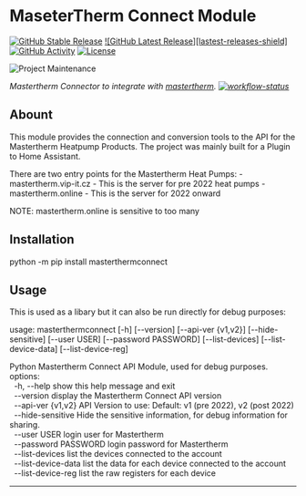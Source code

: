 # MaseterTherm Connect Module
[![GitHub Stable Release][stable-releases-shield]][releases]
[![GitHub Latest Release][lastest-releases-shield]][releases]
[![GitHub Activity][commits-shield]][commits]
[![License][license-shield]](LICENSE)

![Project Maintenance][maintenance-shield]

_Mastertherm Connector to integrate with [mastertherm][mastertherm]. [![workflow-status]][workflows]_

## Abount
This module provides the connection and conversion tools to the API for the Mastertherm Heatpump Products.
The project was mainly built for a Plugin to Home Assistant.

There are two entry points for the Mastertherm Heat Pumps:
    - mastertherm.vip-it.cz - This is the server for pre 2022 heat pumps
    - mastertherm.online - This is the server for 2022 onward

NOTE: mastertherm.online is sensitive to too many

## Installation
python -m pip install masterthermconnect

## Usage
This is used as a libary but it can also be run directly for debug purposes:

usage: masterthermconnect [-h] [--version] [--api-ver {v1,v2}] [--hide-sensitive] [--user USER] [--password PASSWORD] [--list-devices] [--list-device-data] [--list-device-reg]

Python Mastertherm Connect API Module, used for debug purposes.<br>
options:<br>
&nbsp;&nbsp;-h, --help           show this help message and exit<br>
&nbsp;&nbsp;--version            display the Mastertherm Connect API version<br>
&nbsp;&nbsp;--api-ver {v1,v2}    API Version to use: Default: v1 (pre 2022), v2 (post 2022)<br>
&nbsp;&nbsp;--hide-sensitive     Hide the sensitive information, for debug information for sharing.<br>
&nbsp;&nbsp;--user USER          login user for Mastertherm<br>
&nbsp;&nbsp;--password PASSWORD  login password for Mastertherm<br>
&nbsp;&nbsp;--list-devices       list the devices connected to the account<br>
&nbsp;&nbsp;--list-device-data   list the data for each device connected to the account<br>
&nbsp;&nbsp;--list-device-reg    list the raw registers for each device<br>



***
[commits-shield]: https://img.shields.io/github/commit-activity/y/sHedC/python-masterthermconnect?style=for-the-badge
[commits]: https://github.com/shedc/python-masterthermconnect/commits/main
[license-shield]: https://img.shields.io/github/license/shedc/python-masterthermconnect?style=for-the-badge
[stable-releases-shield]: https://img.shields.io/github/v/release/shedc/python-masterthermconnect?style=for-the-badge
[latest-releases-shield]: https://img.shields.io/github/v/release/shedc/python-masterthermconnect?include_prereleases&style=for-the-badge
[releases]: https://github.com/shedc/python-masterthermconnect/releases
[maintenance-shield]: https://img.shields.io/badge/maintainer-Richard%20Holmes%20%40shedc-blue.svg?style=for-the-badge
[mastertherm]: https://github.com/sHedC/python-masterthermconnect
[workflow-status]: https://github.com/sHedC/python-masterthermconnect/actions/workflows/python-app.yml/badge.svg
[workflows]: https://github.com/sHedC/python-masterthermconnect/actions/workflows/python-app.yml
